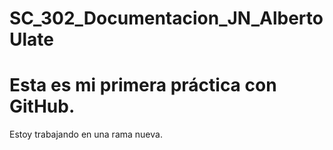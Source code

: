 # SC_302_Documentacion_JN_AlbertoUlate
# Esta es mi primera práctica con GitHub.
Estoy trabajando en una rama nueva.